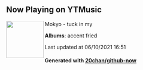 ## Now Playing on YTMusic

[<img align="left" width="100" src="https://lh3.googleusercontent.com/71Ur0P4AJrEXAT7z1s-EP9fXMbIUfh5m9AUqkykCh4ZBvkTKzIoxH0BKlshkpSWrh6rqhvGKe809zBYQpQ">](https://music.youtube.com/watch?v=MocCdsQZ8SI)

Mokyo - tuck in my

**Albums**: accent fried

Last updated at 06/10/2021 16:51

#### Generated with [20chan/github-now](https://github.com/20chan/github-now)
